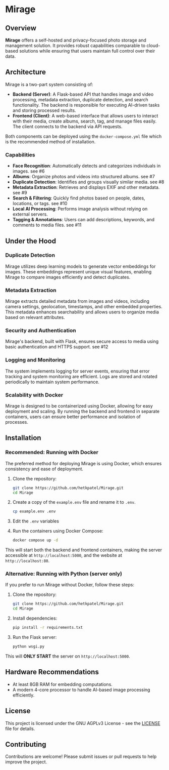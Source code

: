 # Mirage

## Overview

**Mirage** offers a self-hosted and privacy-focused photo storage and management solution. It provides robust capabilities comparable to cloud-based solutions while ensuring that users maintain full control over their data.

## Architecture

Mirage is a two-part system consisting of:

- **Backend (Server)**: A Flask-based API that handles image and video processing, metadata extraction, duplicate detection, and search functionality. The backend is responsible for executing AI-driven tasks and storing processed results.
- **Frontend (Client)**: A web-based interface that allows users to interact with their media, create albums, search, tag, and manage files easily. The client connects to the backend via API requests.

Both components can be deployed using the `docker-compose.yml` file which is the recommended method of installation.

### Capabilities

- **Face Recognition**: Automatically detects and categorizes individuals in images. see #6
- **Albums**: Organize photos and videos into structured albums. see #7
- **Duplicate Detection**: Identifies and groups visually similar media. see #8
- **Metadata Extraction**: Retrieves and displays EXIF and other metadata. see #9
- **Search & Filtering**: Quickly find photos based on people, dates, locations, or tags. see #10
- **Local AI Processing**: Performs image analysis without relying on external servers.
- **Tagging & Annotations**: Users can add descriptions, keywords, and comments to media files. see #11

## Under the Hood

### **Duplicate Detection**

Mirage utilizes deep learning models to generate vector embeddings for images. These embeddings represent unique visual features, enabling Mirage to compare images efficiently and detect duplicates.

### **Metadata Extraction**

Mirage  extracts detailed metadata from images and videos, including camera settings, geolocation, timestamps, and other embedded properties. This metadata enhances searchability and allows users to organize media based on relevant attributes.

### **Security and Authentication**

Mirage's backend, built with Flask, ensures secure access to media using basic authentication and HTTPS support. see #12

### **Logging and Monitoring**

The system implements  logging for server events, ensuring that error tracking and system monitoring are efficient. Logs are stored and rotated periodically to maintain system performance.

### **Scalability with Docker**

Mirage is designed to be containerized using Docker, allowing for easy deployment and scaling. By running the backend and frontend in separate containers, users can ensure better performance and isolation of processes.

## Installation

### Recommended: Running with Docker

The preferred method for deploying Mirage is using Docker, which ensures consistency and ease of deployment.

1. Clone the repository:

   ```bash
   git clone https://github.com/hetkpatel/Mirage.git
   cd Mirage
   ```

2. Create a copy of the `example.env` file and rename it to `.env`.

   ```bash
   cp example.env .env
   ```

3. Edit the `.env` variables

4. Run the containers using Docker Compose:

   ```bash
   docker compose up -d
   ```

This will start both the backend and frontend containers, making the server accessible at `http://localhost:5000`, and the website at `http://localhost:80`.

### Alternative: Running with Python (server only)

If you prefer to run Mirage without Docker, follow these steps:

1. Clone the repository:

   ```bash
   git clone https://github.com/hetkpatel/Mirage.git
   cd Mirage
   ```

2. Install dependencies:

   ```bash
   pip install -r requirements.txt
   ```

3. Run the Flask server:

   ```bash
   python wsgi.py
   ```

This will **ONLY START** the server on `http://localhost:5000`.

## Hardware Recommendations

- At least 8GB RAM for embedding computations.
- A modern 4-core processor to handle AI-based image processing efficiently.

## License

This project is licensed under the GNU AGPLv3 License - see the [LICENSE](LICENSE) file for details.

## Contributing

Contributions are welcome! Please submit issues or pull requests to help improve the project.
